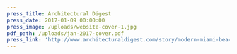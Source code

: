 ```yaml
---
press_title: Architectural Digest
press_date: 2017-01-09 00:00:00
press_image: /uploads/website-cover-1.jpg
pdf_path: /uploads/jan-2017-cover.pdf
press_link: 'http://www.architecturaldigest.com/story/modern-miami-beach-george-lindemann'
---
```


